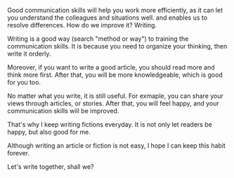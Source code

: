Good communication skills will help you work more efficiently, as it can let you understand the colleagues and  situations well. and enables us to resolve differences. How do we improve it? Writing.

Writing is a good way (search "method or way") to training the communication skills. It is because you need to organize your thinking, then write it orderly. 

Moreover, if you want to write a good article, you should read more and think more first. After that, you will be more knowledgeable, which is good for you too.

No matter what you write, it is still useful. For exmaple, you can share your views through articles, or stories. After that, you will feel happy, and your communication skills will be improved.

That's why I keep writing fictions everyday. It is not only let readers be happy, but also good for me.

Although writing an article or fiction is not easy, I hope I can keep this habit forever.

Let's write together, shall we?

